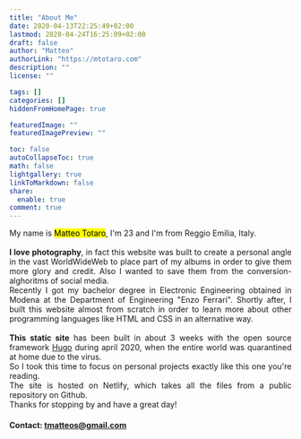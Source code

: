 ```yaml
---
title: "About Me"
date: 2020-04-13T22:25:49+02:00
lastmod: 2020-04-24T16:25:09+02:00
draft: false
author: "Matteo"
authorLink: "https://mtotaro.com"
description: ""
license: ""

tags: []
categories: []
hiddenFromHomePage: true

featuredImage: ""
featuredImagePreview: ""

toc: false
autoCollapseToc: true
math: false
lightgallery: true
linkToMarkdown: false
share:
  enable: true
comment: true
---
```


<!--comment-->

<body>
<p style="text-align:justify;">
My name is <mark>Matteo Totaro</mark>, I'm 23 and I'm from Reggio Emilia, Italy.</strong><br><br>
<strong>I love photography</strong>, in fact this website was built to create a personal angle in the vast WorldWideWeb to place part of my albums in order to give them more glory and credit. Also I wanted to save them from the conversion-alghoritms of social media.<br>
Recently I got my bachelor degree in Electronic Engineering obtained in Modena at the Department of Engineering "Enzo Ferrari".
Shortly after, I built this website almost from scratch in order to learn more about other programming languages like HTML and CSS in an alternative way.<br><br>
<strong>This static site</strong> has been built in about 3 weeks with the open source framework
<a href="https://gohugo.io/">Hugo</a> during april 2020, when the entire world was quarantined at home due to the virus.<br>So I took this time to focus on personal projects exactly like this one you're reading.<br>
The site is hosted on Netlify, which takes all the files from a public repository on Github.<br>
Thanks for stopping by and have a great day!</p>
<h4>Contact: <a href="mailto:tmatteos@gmail.com">tmatteos@gmail.com</a></h4>
</body>
